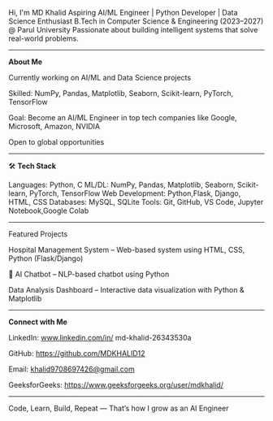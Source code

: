  Hi, I'm MD Khalid
 Aspiring AI/ML Engineer | Python Developer | Data Science Enthusiast
 B.Tech in Computer Science & Engineering (2023–2027) @ Parul University
 Passionate about building intelligent systems that solve real-world problems.
 
---
**About Me**
 
 Currently working on AI/ML and Data Science projects

 Skilled: NumPy, Pandas, Matplotlib, Seaborn, Scikit-learn, PyTorch, TensorFlow

 Goal: Become an AI/ML Engineer in top tech companies like Google, Microsoft, Amazon, NVIDIA

 Open to global opportunities
 
---

🛠 **Tech Stack**

Languages: Python, C
ML/DL: NumPy, Pandas, Matplotlib, Seaborn, Scikit-learn, PyTorch, TensorFlow
Web Development: Python,Flask, Django, HTML, CSS
Databases: MySQL, SQLite
Tools: Git, GitHub, VS Code, Jupyter Notebook,Google Colab

---

 Featured Projects

 Hospital Management System – Web-based system using HTML, CSS, Python (Flask/Django)

🤖 AI Chatbot – NLP-based chatbot using Python

 Data Analysis Dashboard – Interactive data visualization with Python & Matplotlib

---

**Connect with Me**

LinkedIn: www.linkedin.com/in/
md-khalid-26343530a

GitHub: https://github.com/MDKHALID12

Email: khalid9708697426@gmail.com

GeeksforGeeks: https://www.geeksforgeeks.org/user/mdkhalid/

---

 Code, Learn, Build, Repeat — That’s how I grow as an AI Engineer
